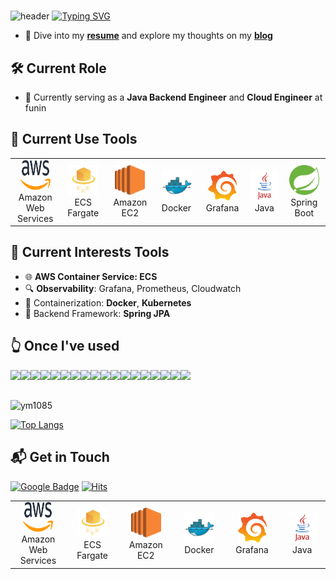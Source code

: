 # 

![header](https://capsule-render.vercel.app/api?type=waving&color=gradient&height=100&section=header)
[![Typing SVG](https://readme-typing-svg.demolab.com?font=Alkatra&weight=500&size=45&duration=4000&pause=3&color=6994CDEE&center=false&vCenter=false&multiline=true&repeat=true&width=1000&height=100&lines=Welcome+to+Youngminkim's+GitHub!👋)](https://git.io/typing-svg)
 
<div align="left">

- 🔗 Dive into my [**resume**](https://ymkim-portfolio.oopy.io) and explore my thoughts on my [**blog**](https://sw-ym.tistory.com)

## 🛠️ Current Role

- 🏦 Currently serving as a **Java Backend Engineer** and **Cloud Engineer** at funin

## 🔨 Current Use Tools

<table>
  <tr>
    <td align="center" width="96">
      <a href="#">
        <img src="https://raw.githubusercontent.com/ym1085/Pass-Github-User-Contents/master/2560px-Amazon_Web_Services_Logo.svg.png" width="48" height="48" alt="Amazon Web Services" />
      </a>
      <br>Amazon Web Services
    </td>
	<td align="center" width="96">
      <a href="#">
        <img src="https://raw.githubusercontent.com/ym1085/Pass-Github-User-Contents/master/fargate.png" width="48" height="48" alt="Grafana" />
      </a>
      <br>ECS Fargate
    </td>
	<td align="center" width="96">
      <a href="#">
        <img src="https://raw.githubusercontent.com/ym1085/Pass-Github-User-Contents/master/aws-ec2-icon-848x1024-2veiq7dx.png" width="48" height="48" alt="Amazon EC2" />
      </a>
      <br>Amazon EC2
    </td>
	<td align="center" width="96">
      <a href="#">
        <img src="https://raw.githubusercontent.com/ym1085/Pass-Github-User-Contents/42fb8753a309a3d09837b749d1be7fc2a5e02a9c/docker-original.svg" width="48" height="48" alt="Grafana" />
      </a>
      <br>Docker
    </td>
    <td align="center" width="96">
      <a href="#">
        <img src="https://raw.githubusercontent.com/ym1085/Pass-Github-User-Contents/master/Grafana_icon.svg.png" width="48" height="48" alt="Grafana" />
      </a>
      <br>Grafana
    </td>
	<td align="center" width="96">
      <a href="#">
        <img src="https://raw.githubusercontent.com/ym1085/Pass-Github-User-Contents/068b9e338cf79a7af37dd7302fa51a822da41057/java.svg" width="48" height="48" alt="Grafana" />
      </a>
      <br>Java
    </td>
	<td align="center" width="96">
      <a href="#">
        <img src="https://raw.githubusercontent.com/ym1085/Pass-Github-User-Contents/068b9e338cf79a7af37dd7302fa51a822da41057/spring-icon.svg" width="48" height="48" alt="Grafana" />
      </a>
      <br>Spring Boot
    </td>
  </tr>
</table>

## 🌱 Current Interests Tools

- 🌐 **AWS Container Service: ECS**
- 🔍 **Observability**: Grafana, Prometheus, Cloudwatch
- 🐳 Containerization: **Docker**, **Kubernetes**
- 🌿 Backend Framework: **Spring JPA**

## 👆 Once I've used

<div style="display:flex; flex-direction:row;">
    <img src="https://img.shields.io/badge/java-007396?style=for-the-badge&logo=java&logoColor=white"> 
    <img src="https://img.shields.io/badge/Spring Boot-6DB33F?style=for-the-badge&logo=spring boot&logoColor=white"> 
    <img src="https://img.shields.io/badge/mysql-4479A1?style=for-the-badge&logo=mysql&logoColor=white">
    <img src="https://img.shields.io/badge/-ElasticSearch-005571?style=for-the-badge&logo=elasticsearch">
    <img src="https://img.shields.io/badge/docker-%230db7ed.svg?style=for-the-badge&logo=docker&logoColor=white">
    <br>
    <img src="https://img.shields.io/badge/linux-FCC624?style=for-the-badge&logo=linux&logoColor=black">
    <img src="https://img.shields.io/badge/Amazon AWS-232F3E?style=for-the-badge&logo=amazon aws&logoColor=white">  
    <img src="https://img.shields.io/badge/AWS%20Fargate-F90?logo=awsfargate&logoColor=fff&style=for-the-badge">
    <img src="https://img.shields.io/badge/Amazon EC2-FF9900?style=for-the-badge&logo=amazon ec2&logoColor=white"> 
    <br>
    <img src="https://img.shields.io/badge/github-%23121011.svg?style=for-the-badge&logo=github&logoColor=white">
    <img src="https://img.shields.io/badge/GitLab-330F63?style=for-the-badge&logo=gitlab&logoColor=white">
    <img src="https://img.shields.io/badge/Slack-4A154B?style=for-the-badge&logo=slack&logoColor=white">
    <img src="https://img.shields.io/badge/Notion-%23000000.svg?style=for-the-badge&logo=notion&logoColor=white">
    <img src="https://img.shields.io/badge/jira-%230A0FFF.svg?style=for-the-badge&logo=jira&logoColor=white)">
    <br>
    <img src="https://img.shields.io/badge/html5-E34F26?style=flat-square&logo=html5&logoColor=white"> 
    <img src="https://img.shields.io/badge/css-1572B6?style=flat-square&logo=css3&logoColor=white"> 
    <img src="https://img.shields.io/badge/javascript-F7DF1E?style=flat-square&logo=javascript&logoColor=black"> 
    <img src="https://img.shields.io/badge/bootstrap-7952B3?style=flat-square&logo=bootstrap&logoColor=white">
    <br>
</div><br>
</div>

<!-- [![Solved.ac](http://mazassumnida.wtf/api/v2/generate_badge?boj=dlwlgh1254)](https://solved.ac/dlwlgh1254) -->

<div align=left>

<!-- ![ym1085](https://github-readme-stats.vercel.app/api?username=ym1085&show_icons=true&layout=compact&theme=white) -->
![ym1085](https://github-readme-stats.vercel.app/api?username=ym1085&show_icons=true&layout=compact&theme=blue-green)

<!-- [![Top Langs](https://github-readme-stats.vercel.app/api/top-langs/?username=ym1085&layout=compact&theme=white&langs_count=5)](https://github.com/anuraghazra/github-readme-stats) -->
[![Top Langs](https://github-readme-stats.vercel.app/api/top-langs/?username=ym1085&layout=compact&theme=blue-green&langs_count=5)](https://github.com/anuraghazra/github-readme-stats)

</div>

## 📬 Get in Touch

[![Google Badge](https://img.shields.io/badge/-Google-4285F4?style=flat-square&logo=Google&logoColor=white&link=mailto:youngmin1085@gmail.com)](mailto:youngmin1085@gmail.com)
[![Hits](https://hits.seeyoufarm.com/api/count/incr/badge.svg?url=https%3A%2F%2Fgithub.com%2Fym1085&count_bg=%2379C83D&title_bg=%23D5D337&icon=&icon_color=%23E7E7E7&title=hits&edge_flat=false)](https://hits.seeyoufarm.com)   

<table>
  <tr>
    <td align="center" width="96">
      <a href="#">
        <img src="https://raw.githubusercontent.com/ym1085/Pass-Github-User-Contents/master/2560px-Amazon_Web_Services_Logo.svg.png" width="48" height="48" alt="Amazon Web Services" />
      </a>
      <br>Amazon Web Services
    </td>
	<td align="center" width="96">
      <a href="#">
        <img src="https://raw.githubusercontent.com/ym1085/Pass-Github-User-Contents/master/fargate.png" width="48" height="48" alt="Grafana" />
      </a>
      <br>ECS Fargate
    </td>
	<td align="center" width="96">
      <a href="#">
        <img src="https://raw.githubusercontent.com/ym1085/Pass-Github-User-Contents/master/aws-ec2-icon-848x1024-2veiq7dx.png" width="48" height="48" alt="Amazon EC2" />
      </a>
      <br>Amazon EC2
    </td>
	<td align="center" width="96">
      <a href="#">
        <img src="https://raw.githubusercontent.com/ym1085/Pass-Github-User-Contents/42fb8753a309a3d09837b749d1be7fc2a5e02a9c/docker-original.svg" width="48" height="48" alt="Grafana" />
      </a>
      <br>Docker
    </td>
    <td align="center" width="96">
      <a href="#">
        <img src="https://raw.githubusercontent.com/ym1085/Pass-Github-User-Contents/master/Grafana_icon.svg.png" width="48" height="48" alt="Grafana" />
      </a>
      <br>Grafana
    </td>
	<td align="center" width="96">
      <a href="#">
        <img src="https://raw.githubusercontent.com/ym1085/Pass-Github-User-Contents/068b9e338cf79a7af37dd7302fa51a822da41057/java.svg" width="48" height="48" alt="Grafana" />
      </a>
      <br>Java
    </td>
  </tr>
</table>
